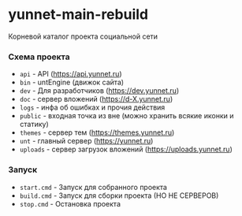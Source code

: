 # yunnet-main-rebuild

Корневой каталог проекта социальной сети

### Схема проекта
- `api` - API (https://api.yunnet.ru)
- `bin` - untEngine (движок сайта)
- `dev` - Для разработчиков (https://dev.yunnet.ru)
- `doc` - сервер вложений (https://d-X.yunnet.ru)
- `logs` - инфа об ошибках и прочия действия
- `public` - входная точка из вне (можно хранить всякие иконки и статику)
- `themes` - сервер тем (https://themes.yunnet.ru)
- `unt` - главный сервер (https://yunnet.ru)
- `uploads` - сервер загрузок вложений (https://uploads.yunnet.ru)

### Запуск
- `start.cmd` - Запуск для собранного проекта
- `build.cmd` - Запуск для сборки проекта (НО НЕ СЕРВЕРОВ)
- `stop.cmd` - Остановка проекта